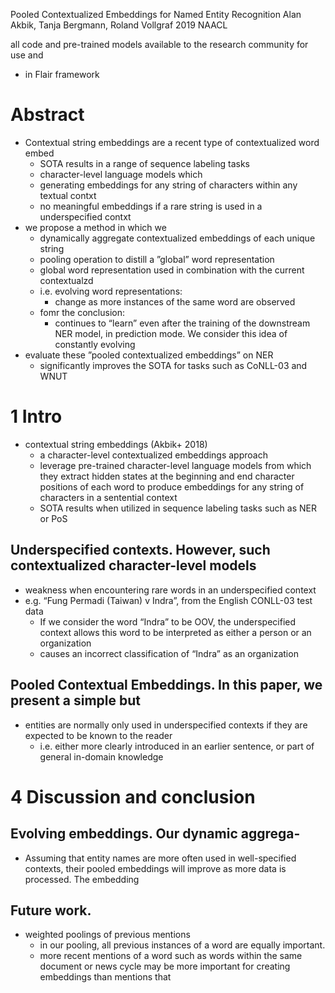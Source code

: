 Pooled Contextualized Embeddings for Named Entity Recognition
Alan Akbik, Tanja Bergmann, Roland Vollgraf
2019 NAACL

all code and pre-trained models available to the research community for use and
* in Flair framework

# Abstract

* Contextual string embeddings are a recent type of contextualized word embed
  * SOTA results in a range of sequence labeling tasks
  * character-level language models which
  * generating embeddings for any string of characters within any textual contxt
  * no meaningful embeddings if a rare string is used in a underspecified contxt
* we propose a method in which we
  * dynamically aggregate contextualized embeddings of each unique string
  * pooling operation to distill a ”global” word representation
  * global word representation used in combination with the current contextualzd
  * i.e. evolving word representations:
    * change as more instances of the same word are observed
  * fomr the conclusion:
    * continues to “learn” even after the training of the downstream NER model,
      in prediction mode. We consider this idea of constantly evolving
* evaluate these ”pooled contextualized embeddings” on NER
  * significantly improves the SOTA for tasks such as CoNLL-03 and WNUT

# 1 Intro

* contextual string embeddings (Akbik+ 2018)
  * a character-level contextualized embeddings approach
  * leverage pre-trained character-level language models from which they extract
    hidden states at the beginning and end character positions of each word to
    produce embeddings for any string of characters in a sentential context
  * SOTA results when utilized in sequence labeling tasks such as NER or PoS

## Underspecified contexts. However, such contextualized character-level models

* weakness when encountering rare words in an underspecified context
* e.g. “Fung Permadi (Taiwan) v Indra”, from the English CONLL-03 test data
  * If we consider the word “Indra” to be OOV,
    the underspecified context allows this word to be interpreted as either a
    person or an organization
  * causes an incorrect classification of “Indra” as an organization

## Pooled Contextual Embeddings. In this paper, we present a simple but

* entities are normally only used in underspecified contexts if they are
  expected to be known to the reader
  * i.e. either more clearly introduced in an earlier sentence, or
    part of general in-domain knowledge

# 4 Discussion and conclusion

## Evolving embeddings. Our dynamic aggrega-

* Assuming that entity names are more often used in well-specified contexts,
  their pooled embeddings will improve as more data is processed. The embedding

## Future work. 

* weighted poolings of previous mentions
  * in our pooling, all previous instances of a word are equally important.
  * more recent mentions of a word such as words within the same document or
    news cycle may be more important for creating embeddings than mentions that
